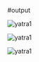 #output

![yatra1](https://github.com/afreenqayoom/Yatra/assets/116644392/8b526e76-9c0c-4ed4-a0d8-9f34379c0e7c)


![yatra1](https://github.com/afreenqayoom/Yatra/assets/116644392/a42a7f08-f531-4e63-a4b4-0e20b736f993)


![yatra1](https://github.com/afreenqayoom/Yatra/assets/116644392/3be9fc0b-5f35-440c-abff-da5148c2f65a)
